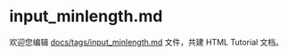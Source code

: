 input_minlength.md
===

欢迎您编辑 <a target="__blank" href="https://github.com/jaywcjlove/html-tutorial/blob/main/docs/tags/input_minlength.md">docs/tags/input_minlength.md</a> 文件，共建 HTML Tutorial 文档。